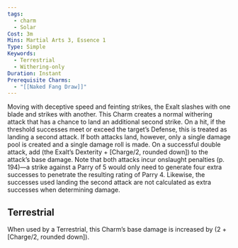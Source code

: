 ```yaml
---
tags:
  - charm
  - Solar
Cost: 3m
Mins: Martial Arts 3, Essence 1
Type: Simple
Keywords:
  - Terrestrial
  - Withering-only
Duration: Instant
Prerequisite Charms:
  - "[[Naked Fang Draw]]"
---
```

Moving with deceptive speed and feinting strikes, the Exalt slashes with one blade and strikes with another. This Charm creates a normal withering attack that has a chance to land an additional second strike. On a hit, if the threshold successes meet or exceed the target’s Defense, this is treated as landing a second attack. If both attacks land, however, only a single damage pool is created and a single damage roll is made. On a successful double attack, add (the Exalt’s Dexterity + [Charge/2, rounded down]) to the attack’s base damage. Note that both attacks incur onslaught penalties (p. 194)—a strike against a Parry of 5 would only need to generate four extra successes to penetrate the resulting rating of Parry 4. Likewise, the successes used landing the second attack are not calculated as extra successes when determining damage. 

## Terrestrial

When used by a Terrestrial, this Charm’s base damage is increased by (2 + [Charge/2, rounded down]). 